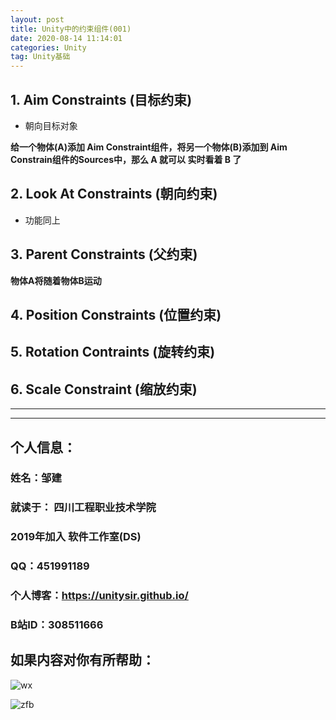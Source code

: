 ```yaml
---
layout: post
title: Unity中的约束组件(001)
date: 2020-08-14 11:14:01
categories: Unity
tag: Unity基础
---
```


## 1. Aim Constraints (目标约束)

* 朝向目标对象

**给一个物体(A)添加 Aim Constraint组件，将另一个物体(B)添加到 Aim Constrain组件的Sources中，那么 A 就可以 实时看着 B 了**

## 2. Look At Constraints (朝向约束)

* 功能同上

## 3. Parent Constraints (父约束)

**物体A将随着物体B运动**

## 4. Position Constraints (位置约束)

## 5. Rotation Contraints (旋转约束)

## 6. Scale Constraint (缩放约束)





---

---


## 个人信息：
### 姓名：邹建
### 就读于： 四川工程职业技术学院
### 2019年加入 软件工作室(DS)
### QQ：451991189
### 个人博客：https://unitysir.github.io/
### B站ID：308511666

## 如果内容对你有所帮助：
![wx](https://pic4.zhimg.com/v2-87fbc8ee6ab3fd92f423d414d039b627_b.jpeg)

![zfb](https://pic2.zhimg.com/v2-b8ab4acf7899b2ced11287cdbd8279b5_b.jpeg)